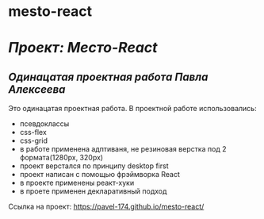 # mesto-react

# **_Проект: Место-React_**
## *Одинацатая проектная работа Павла Алексеева*
Это одинацатая проектная работа. 
В проектной работе использовались:
* псевдоклассы
* css-flex
* css-grid
* в работе применена адптиваня, не резиновая верстка под 2 формата(1280px, 320px)
* проект верстался по принципу desktop first
* проект написан с помощью фрэймворка React
* в проекте применены реакт-хуки
* в проете применен декларативный подход

Ссылка на проект: https://pavel-174.github.io/mesto-react/